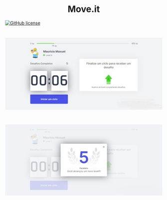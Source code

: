 <h1 align="center">Move.it</h1>
<a href="https://github.com/Mauricio-maumau/Move.it/blob/main/LICENSE"><img alt="GitHub license" src="https://img.shields.io/github/license/Mauricio-maumau/Move.it"></a>

<h1 align="center">
  <img alt="Move.it" title="#Move.it" src="./imagesScreen/imgMove.jpg" />
</h1>
<h1 align="center">
  <img alt="Move.it" title="#Move.it" src="./imagesScreen/imgMove1.jpg" />
</h1>
